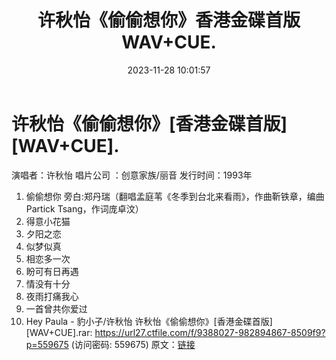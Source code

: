 ﻿---
title: 许秋怡《偷偷想你》香港金碟首版WAV+CUE.
date: 2023-11-28 10:01:57
categories: WAV车载音乐、镜像
tags: 华语中文
---
# 许秋怡《偷偷想你》[香港金碟首版][WAV+CUE].

演唱者：许秋怡
唱片公司 ：创意家族/丽音
发行时间：1993年
1. 偷偷想你 旁白:郑丹瑞（翻唱孟庭苇《冬季到台北来看雨》，作曲靳铁章，编曲Partick Tsang，作词庞卓汶）
2. 得意小花猫
3. 夕阳之恋
4. 似梦似真
5. 相恋多一次
6. 盼可有日再遇
7. 情没有十分
8. 夜雨打痛我心
9. 一首曾共你爱过
10. Hey Paula - 豹小子/许秋怡
许秋怡《偷偷想你》[香港金碟首版][WAV+CUE].rar: https://url27.ctfile.com/f/9388027-982894867-8509f9?p=559675
(访问密码: 559675)
原文：[链接](https://blog.sina.com.cn/s/blog_1647c7e76010313v3.html)